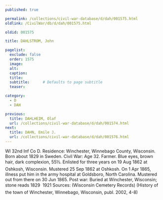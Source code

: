 ```yaml
---
published: true

permalink: /collections/civil-war-database/d/dah/001575.html
oldlink: /CivilWar/db/d/dah/001575.html

oldid: 001575

title: DAHLSTROM, John

pagelist:
  exclude: false
  order: 1575
  image: 
  alt:
  caption:
  title:
  subtitle:      # Defaults to page subtitle
  teaser:

category: 
  - D 
  - DAH

previous:
  title: DAHLHEIM, Olaf
  url: /collections/civil-war-database/d/dah/001574.html  
next:
  title: DAHN, Emile J.
  url: /collections/civil-war-database/d/dah/001576.html   
---
```

WI 32nd Inf Co D. Residence: Winchester, Winnebago County, Wisconsin. Born about 1829 in Sweden. Civil War: Age 32. Farmer. Blue eyes, brown hair, dark complexion, 5&#146;5&frac12;&#148;. Enlisted for three years on 19 Aug 1862 at Oshkosh, Wisconsin. Mustered 25 Sep 1862 at Oshkosh. On 1 Apr 1865, illness put him in the army hospital at Goldsboro, North Carolina. Mustered out from there on 30 Jun 1865. Post war: Buried at Winchester, Wisconsin; stone reads &#147;1829 &#150; 1921&#148; Sources: (Wisconsin Cemetery Records) (History of the town of Winchester, Winnebago, Wisconsin, publ. 2002, 4-8)
